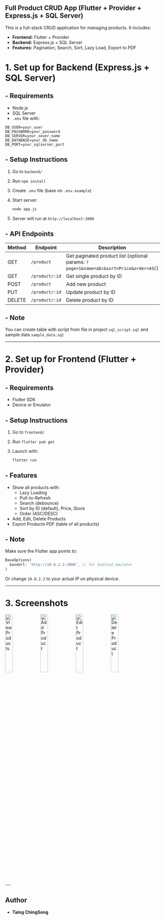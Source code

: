 ## Full Product CRUD App (Flutter + Provider + Express.js + SQL Server)

This is a full-stack CRUD application for managing products. It includes:

- **Frontend:** Flutter + Provider
- **Backend:** Express.js + SQL Server
- **Features:** Pagination, Search, Sort, Lazy Load, Export to PDF

# 1. Set up for Backend (Express.js + SQL Server)

## - Requirements

- Node.js
- SQL Server
- `.env` file with:

```env
DB_USER=your_user
DB_PASSWORD=your_password
DB_SERVER=your_sever_name
DB_DATABASE=your_db_name
DB_PORT=your_sqlserver_port
```

## - Setup Instructions

1. Go to `backend/`
2. Run `npm install`
3. Create `.env` file (base on `.env.example`)
4. Start server:

   ```bash
   node app.js
   ```

5. Server will run at `http://localhost:3000`

## - API Endpoints

| Method | Endpoint       | Description                                                                           |
| ------ | -------------- | ------------------------------------------------------------------------------------- |
| GET    | `/product`     | Get paginated product list (optional params: `?page=1&name=abc&sort=Price&order=ASC`) |
| GET    | `/product/:id` | Get single product by ID                                                              |
| POST   | `/product`     | Add new product                                                                       |
| PUT    | `/product/:id` | Update product by ID                                                                  |
| DELETE | `/product/:id` | Delete product by ID                                                                  |

## - Note

You can create table with script from file in project `sql_script.sql` and sample data `sample_data.sql`

---

# 2. Set up for Frontend (Flutter + Provider)

## - Requirements

- Flutter SDK
- Device or Emulator

## - Setup Instructions

1. Go to `frontend/`
2. Run `flutter pub get`
3. Launch with:

   ```bash
   flutter run
   ```

## - Features

- Show all products with:
  - Lazy Loading
  - Pull-to-Refresh
  - Search (debounce)
  - Sort by ID (default), Price, Stock
  - Order (ASC/DESC)
- Add, Edit, Delete Products
- Export Products PDF (table of all products)

## - Note

Make sure the Flutter app points to:

```dart
BaseOptions(
  baseUrl: 'http://10.0.2.2:3000', // for Android emulator
)
```

Or change `10.0.2.2` to your actual IP on physical device.

---

# 3. Screenshots
<p float="left">
  <img alt="View Products" src="https://github.com/user-attachments/assets/3a16e4f2-0ecc-4ec3-958e-859b5b5f04b7" width="22%" />
  <img alt="Add Product" src="https://github.com/user-attachments/assets/5b75775b-3fba-4bd6-a52b-ae16a23ec8da" width="22%" />
  <img alt="Edit Product" src="https://github.com/user-attachments/assets/69dbf95a-fecf-4c34-b19d-f131bd0df6a4" width="22%" />
  <img alt="Delete Product" src="https://github.com/user-attachments/assets/d8d54e64-d217-4ebe-b18e-3954bd83661e" width="22%" />
</p>
---

## Author

- **Taing ChingSong**
